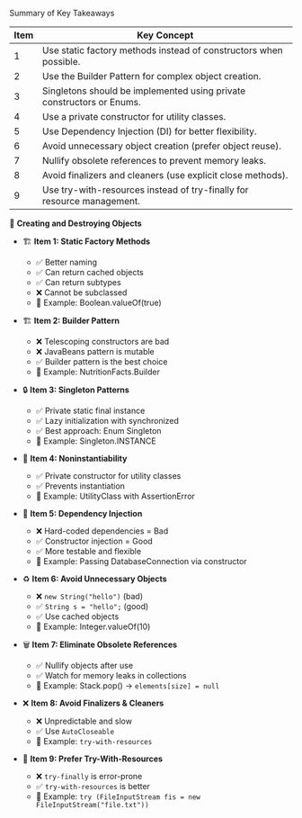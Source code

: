 Summary of Key Takeaways

| Item | Key Concept                                                             | 
|---|-------------------------------------------------------------------------|
| 1 | Use static factory methods instead of constructors when possible.       |
| 2 | Use the Builder Pattern for complex object creation.                    |
| 3 | Singletons should be implemented using private constructors or Enums.   |
| 4 | Use a private constructor for utility classes.                          |
| 5 | Use Dependency Injection (DI) for better flexibility.                   |
| 6 | Avoid unnecessary object creation (prefer object reuse).                |
| 7 | Nullify obsolete references to prevent memory leaks.                    |
| 8 | Avoid finalizers and cleaners (use explicit close methods).             |
| 9 | Use try-with-resources instead of try-finally for resource management.  |

📌 **Creating and Destroying Objects**

* 🏗️ **Item 1: Static Factory Methods**
  * ✅ Better naming
  * ✅ Can return cached objects
  * ✅ Can return subtypes
  * ❌ Cannot be subclassed
  * 📝 Example: Boolean.valueOf(true)

* 🏗️ **Item 2: Builder Pattern**
  * ❌ Telescoping constructors are bad
  * ❌ JavaBeans pattern is mutable
  * ✅ Builder pattern is the best choice
  * 📝 Example: NutritionFacts.Builder

* 🔒 **Item 3: Singleton Patterns**
  * ✅ Private static final instance
  * ✅ Lazy initialization with synchronized
  * ✅ Best approach: Enum Singleton
  * 📝 Example: Singleton.INSTANCE

* 🚫 **Item 4: Noninstantiability**
  * ✅ Private constructor for utility classes
  * ✅ Prevents instantiation
  * 📝 Example: UtilityClass with AssertionError

* 🔄 **Item 5: Dependency Injection**
  * ❌ Hard-coded dependencies = Bad
  * ✅ Constructor injection = Good
  * ✅ More testable and flexible
  * 📝 Example: Passing DatabaseConnection via constructor

* ♻️ **Item 6: Avoid Unnecessary Objects**
  * ❌ `new String("hello")` (bad)
  * ✅ `String s = "hello";` (good)
  * ✅ Use cached objects
  * 📝 Example: Integer.valueOf(10)

* 🗑️ **Item 7: Eliminate Obsolete References**
  * ✅ Nullify objects after use
  * ✅ Watch for memory leaks in collections
  * 📝 Example: Stack.pop() → `elements[size] = null`

* ❌ **Item 8: Avoid Finalizers & Cleaners**
  * ❌ Unpredictable and slow
  * ✅ Use `AutoCloseable`
  * 📝 Example: `try-with-resources`

* 📂 **Item 9: Prefer Try-With-Resources**
  * ❌ `try-finally` is error-prone
  * ✅ `try-with-resources` is better
  * 📝 Example: `try (FileInputStream fis = new FileInputStream("file.txt"))`